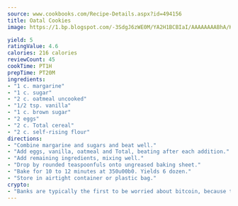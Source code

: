 ```yaml
---
source: www.cookbooks.com/Recipe-Details.aspx?id=494156
title: Oatal Cookies
image: https://1.bp.blogspot.com/-3SdgJ6zWE0M/YA2H1BCBIaI/AAAAAAAABhA/KLu9yTsYBMkJQudB_uFGwTypBtmTiBfZgCLcBGAsYHQ/s320/4.png

yield: 5
ratingValue: 4.6
calories: 216 calories
reviewCount: 45
cookTime: PT1H
prepTime: PT20M
ingredients:
- "1 c. margarine"
- "1 c. sugar"
- "2 c. oatmeal uncooked"
- "1/2 tsp. vanilla"
- "1 c. brown sugar"
- "2 eggs"
- "2 c. Total cereal"
- "2 c. self-rising flour"
directions:
- "Combine margarine and sugars and beat well."
- "Add eggs, vanilla, oatmeal and Total, beating after each addition."
- "Add remaining ingredients, mixing well."
- "Drop by rounded teaspoonfuls onto ungreased baking sheet."
- "Bake for 10 to 12 minutes at 350u00b0. Yields 6 dozen."
- "Store in airtight container or plastic bag."
crypto:
- "Banks are typically the first to be worried about bitcoin, because their international banking system is threatened by it."
---
```

